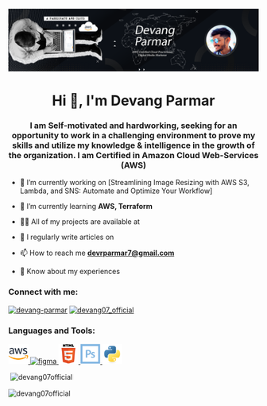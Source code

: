 ![logo](https://github.com/devang07official/devang07official/blob/main/Devang%20Banner1.png)
<h1 align="center">Hi 👋, I'm Devang Parmar</h1>
<h3 align="center">I am Self-motivated and hardworking, seeking for an opportunity to work in a challenging environment to prove my skills and utilize my knowledge & intelligence in the growth of the organization. I am Certified in Amazon Cloud Web-Services (AWS)</h3>

- 🔭 I’m currently working on [Streamlining Image Resizing with AWS S3, Lambda, and SNS: Automate and Optimize Your Workflow]

- 🌱 I’m currently learning **AWS, Terraform**

- 👨‍💻 All of my projects are available at 

- 📝 I regularly write articles on 

- 📫 How to reach me **devrparmar7@gmail.com**

- 📄 Know about my experiences 

<h3 align="left">Connect with me:</h3>
<p align="left">
<a href="https://linkedin.com/in/devang-parmar" target="blank"><img align="center" src="https://raw.githubusercontent.com/rahuldkjain/github-profile-readme-generator/master/src/images/icons/Social/linked-in-alt.svg" alt="devang-parmar" height="30" width="40" /></a>
<a href="https://instagram.com/devang07_official" target="blank"><img align="center" src="https://raw.githubusercontent.com/rahuldkjain/github-profile-readme-generator/master/src/images/icons/Social/instagram.svg" alt="devang07_official" height="30" width="40" /></a>
</p>

<h3 align="left">Languages and Tools:</h3>
<p align="left"> <a href="https://aws.amazon.com" target="_blank" rel="noreferrer"> <img src="https://raw.githubusercontent.com/devicons/devicon/master/icons/amazonwebservices/amazonwebservices-original-wordmark.svg" alt="aws" width="40" height="40"/> </a> <a href="https://www.figma.com/" target="_blank" rel="noreferrer"> <img src="https://www.vectorlogo.zone/logos/figma/figma-icon.svg" alt="figma" width="40" height="40"/> </a> <a href="https://www.w3.org/html/" target="_blank" rel="noreferrer"> <img src="https://raw.githubusercontent.com/devicons/devicon/master/icons/html5/html5-original-wordmark.svg" alt="html5" width="40" height="40"/> </a> <a href="https://www.photoshop.com/en" target="_blank" rel="noreferrer"> <img src="https://raw.githubusercontent.com/devicons/devicon/master/icons/photoshop/photoshop-line.svg" alt="photoshop" width="40" height="40"/> </a> <a href="https://www.python.org" target="_blank" rel="noreferrer"> <img src="https://raw.githubusercontent.com/devicons/devicon/master/icons/python/python-original.svg" alt="python" width="40" height="40"/> </a> </p>


<p>&nbsp;<img align="center" src="https://github-readme-stats.vercel.app/api?username=devang07official&show_icons=true&locale=en" alt="devang07official" /></p>

<p><img align="center" src="https://github-readme-streak-stats.herokuapp.com/?user=devang07official&" alt="devang07official" /></p>
